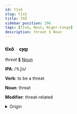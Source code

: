 ```yaml
---
id: tîxô
slug: tîxô
title: TXÔ
sidebar_position: 296
tags: [tîxô, Noun, Niger-Congo]
description: threat § Noun
---
```


### tîxô&emsp;<span kind="abugida">cɟɋı</span>

*threat* **§** [Noun](../../tags/Noun)

**IPA**: /ˈti.ʃo/

**Verb**: to be a threat

**Noun**: threat

**Modifier**: threat-related

<details>
    <summary>Origin</summary>
    Swahili tisho /'ti.ʃo/<br/>
    <em>Niger-Congo Language Family</em>
</details>